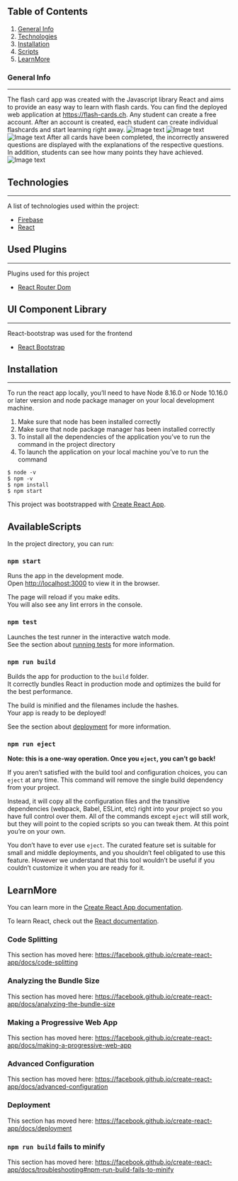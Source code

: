 ## Table of Contents
1. [General Info](#general-info)
2. [Technologies](#technologies)
3. [Installation](#installation)
4. [Scripts](#AvailableScripts)
5. [LearnMore](#LearnMore)

### General Info
***
The flash card app was created with the Javascript library React and aims to provide an easy way to learn with flash cards. 
You can find the deployed web application at https://flash-cards.ch. Any student can create a free account. 
After an account is created, each student can create individual flashcards and start learning right away.
![Image text](https://i.imgur.com/ofvKhQx.png)
![Image text](https://i.imgur.com/SgXYY6O.png)
![Image text](https://i.imgur.com/wgvE1Zk.png)
After all cards have been completed, the incorrectly answered questions are displayed with the explanations of the respective questions. 
In addition, students can see how many points they have achieved.
![Image text](https://i.imgur.com/BRHizIX.png)

## Technologies
***
A list of technologies used within the project:
* [Firebase](https://firebase.google.com/) 
* [React](https://reactjs.org/)

## Used Plugins
***
Plugins used for this project
* [React Router Dom](https://reactrouter.com/)

## UI Component Library
***
React-bootstrap was used for the frontend
* [React Bootstrap](https://react-bootstrap.github.io/)

## Installation
***
To run the react app locally, you’ll need to have Node 8.16.0 or Node 10.16.0 or later version and node package manager on your local development machine.
1. Make sure that node has been installed correctly
2. Make sure that node package manager has been installed correctly
3. To install all the dependencies of the application you’ve to run the command in the project directory
4. To launch the application on your local machine you’ve to run the command
```
$ node -v
$ npm -v
$ npm install
$ npm start
```

This project was bootstrapped with [Create React App](https://github.com/facebook/create-react-app).

## AvailableScripts

In the project directory, you can run:

### `npm start`

Runs the app in the development mode.<br />
Open [http://localhost:3000](http://localhost:3000) to view it in the browser.

The page will reload if you make edits.<br />
You will also see any lint errors in the console.

### `npm test`

Launches the test runner in the interactive watch mode.<br />
See the section about [running tests](https://facebook.github.io/create-react-app/docs/running-tests) for more information.

### `npm run build`

Builds the app for production to the `build` folder.<br />
It correctly bundles React in production mode and optimizes the build for the best performance.

The build is minified and the filenames include the hashes.<br />
Your app is ready to be deployed!

See the section about [deployment](https://facebook.github.io/create-react-app/docs/deployment) for more information.

### `npm run eject`

**Note: this is a one-way operation. Once you `eject`, you can’t go back!**

If you aren’t satisfied with the build tool and configuration choices, you can `eject` at any time. This command will remove the single build dependency from your project.

Instead, it will copy all the configuration files and the transitive dependencies (webpack, Babel, ESLint, etc) right into your project so you have full control over them. All of the commands except `eject` will still work, but they will point to the copied scripts so you can tweak them. At this point you’re on your own.

You don’t have to ever use `eject`. The curated feature set is suitable for small and middle deployments, and you shouldn’t feel obligated to use this feature. However we understand that this tool wouldn’t be useful if you couldn’t customize it when you are ready for it.

## LearnMore

You can learn more in the [Create React App documentation](https://facebook.github.io/create-react-app/docs/getting-started).

To learn React, check out the [React documentation](https://reactjs.org/).

### Code Splitting

This section has moved here: https://facebook.github.io/create-react-app/docs/code-splitting

### Analyzing the Bundle Size

This section has moved here: https://facebook.github.io/create-react-app/docs/analyzing-the-bundle-size

### Making a Progressive Web App

This section has moved here: https://facebook.github.io/create-react-app/docs/making-a-progressive-web-app

### Advanced Configuration

This section has moved here: https://facebook.github.io/create-react-app/docs/advanced-configuration

### Deployment

This section has moved here: https://facebook.github.io/create-react-app/docs/deployment

### `npm run build` fails to minify

This section has moved here: https://facebook.github.io/create-react-app/docs/troubleshooting#npm-run-build-fails-to-minify
